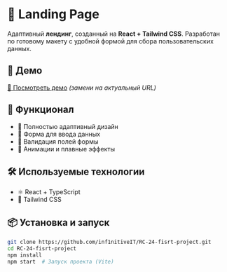 # 📌 Landing Page

Адаптивный **лендинг**, созданный на **React + Tailwind CSS**. Разработан по готовому макету с удобной формой для сбора пользовательских данных.

## 🚀 Демо  
[🔗 Посмотреть демо](https://inf1nitiveit.github.io/RC-24-fisrt-project/#/) *(замени на актуальный URL)*  

## 🎨 Функционал  
- 📱 Полностью адаптивный дизайн  
- 📝 Форма для ввода данных  
- 📧 Валидация полей формы  
- 🎨 Анимации и плавные эффекты  

## 🛠 Используемые технологии  
- ⚛️ React + TypeScript  
- 🎨 Tailwind CSS  

## 📦 Установка и запуск  

```sh
git clone https://github.com/inf1nitiveIT/RC-24-fisrt-project.git
cd RC-24-fisrt-project
npm install
npm start  # Запуск проекта (Vite)
